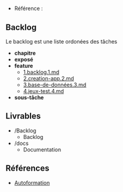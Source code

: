 #  

- Référence :   

 

## Backlog 

Le backlog est une liste ordonées des tâches 

- **chapitre** 
- **exposé** 
- **feature** 
  - [1.backlog.1.md](./Backlog/feature/1.backlog.1.md) 
  - [2.creation-app.2.md](./Backlog/feature/2.creation-app.2.md) 
  - [3.base-de-données.3.md](./Backlog/feature/3.base-de-données.3.md) 
  - [4.jeux-test.4.md](./Backlog/feature/4.jeux-test.4.md) 
- **sous-tâche** 
## Livrables 

 

- /Backlog 
  - Backlog 
- /docs 
  - Documentation 
## Références 

 

- [Autoformation](#) 

